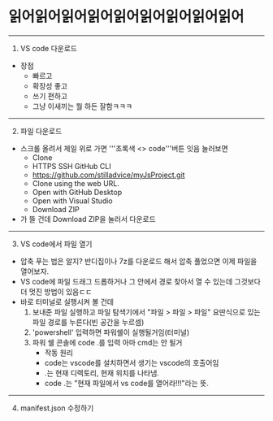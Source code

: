 읽어읽어읽어읽어읽어읽어읽어읽어읽어
=============
-------------
1. VS code 다운로드
* 장점
    * 빠르고
    * 확장성 좋고
    * 쓰기 편하고
    * 그냥 이새끼는 뭘 하든 잘함ㅋㅋㅋ

-------------
2. 파일 다운로드
* 스크롤 올려서 제일 위로 가면 '''초록색 <> code'''버튼 잇음 눌러보면 
    * Clone
    * HTTPS SSH GitHub CLI
    * https://github.com/stilladvice/myJsProject.git 
    * Clone using the web URL.
    * Open with GitHub Desktop
    * Open with Visual Studio
    * Download ZIP
* 가 뜰 건데 Download ZIP을 눌러서 다운로드

-------------
3.  VS code에서 파일 열기
* 압축 푸는 법은 알지? 반디집이나 7z를 다운로드 해서 압축 풀었으면 이제 파일을 열어보자.
* VS code에 파일 드래그 드롭하거나 그 안에서 경로 찾아서 열 수 있는데 그것보다 더 멋진 방법이 있음ㄷㄷ
* 바로 터미널로 실행시켜 볼 건데
    1. 보내준 파일 실행하고 파일 탐색기에서 "파일 > 파일 > 파일" 요딴식으로 있는 파일 경로를 누른다(빈 공간을 누르셈)
    2. 'powershell' 입력하면 파워쉘이 실행될거임(터미널)
    3. 파워 쉘 콘솔에 code .를 입력 아마 cmd는 안 될거
        * 작동 원리
        * code는 vscode를 설치하면서 생기는 vscode의 호출어임
        * .는 현재 디렉토리, 현재 위치를 나타냄.
        * code .는 "현재 파일에서 vs code를 열어라!!!"라는 뜻.

-------------
4. manifest.json 수정하기


